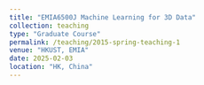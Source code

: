 ```yaml
---
title: "EMIA6500J Machine Learning for 3D Data"
collection: teaching
type: "Graduate Course"
permalink: /teaching/2015-spring-teaching-1
venue: "HKUST, EMIA"
date: 2025-02-03
location: "HK, China"
---
```

